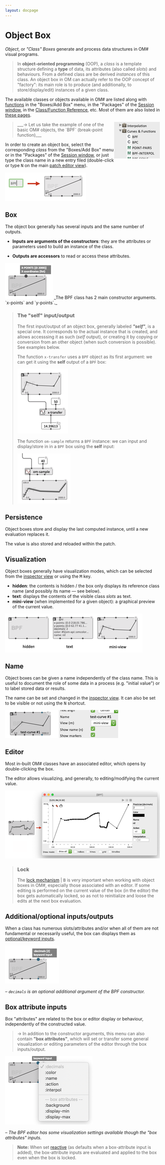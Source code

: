 ```yaml
---
layout: docpage
---
```


# Object Box

_Object_, or _"Class" Boxes_ generate and process data structures in OM# visual programs.

> In **object-oriented programming** (OOP), a _class_ is a template structure defining a **type** of data, its attributes (also called _slots_) and behaviours. From a defined class are be derived _instances_ of this class.
> An object box in OM can actually refer to the OOP concept of "factory": its main role is to produce (and additionally, to store/display/edit) instances of a given class.


The available classes or objects available in OM# are listed along with [functions](function-box) in the "Boxes/Add Box" menu, in the "Packages" of the [Session window](session#the-packages-library-tab), in the [Class/Function Reference](help), etc. Most of them are also listed in [these pages](index#main-objects-and-editors).

> <img src="objects_img/bpf-packages.png" align="right">
> ___&rarr; Let us take the example of one of the basic OM# objects, the `BPF` (break-point function)___

In order to create an object box, select the corresponding _class_ from the "Boxes/Add Box" menu or in the "Packages" of the [Session window](session#the-packages-library-tab), or just type the class name in a new entry filed (double-click or type <kbd>N</kbd> on the main [patch editor view](patch)).

<img src="objects_img/obj-make-box.png">

## Box

The object box generally has several inputs and the same number of outputs.

* **Inputs are arguments of the constructors**: they are the attributes or parameters used to build an instance of the class.

* **Outputs are accessors** to read or access these attributes.

<img src="objects_img/obj-box-input.png">
_The BPF class has 2 main constructor arguments. `x-points` and `y-points`._

> ### The "self" input/output
> The first input/output of an object box, generally labeled ***"self"***, is a special one. It corresponds to the actual instance that is created, and allows accesssing it as such (_self_ output), or creating it by copying or conversion from an other object (when such conversion is possible). See examples below.
>
> The function `x-transfer` uses a `BPF` object as its first argument: we can get it using the **self** output of a `BPF` box:
>
> <img src="objects_img/x-transfer.png">
>
> The function `om-sample` returns a `BPF` instance: we can input and display/store in in a `BPF` box using the **self** input:
>
> <img src="objects_img/om-sample.png">

## Persistence

Object boxes store and display the last computed instance, until a new evaluation replaces it.

The value is also stored and reloaded within the patch.

## Visualization

Object boxes generally have visualization modes, which can be selected from the [inspector view](inspector) or using the <kbd>M</kbd> key.

* **hidden**: the contents is hidden / the box only displays its reference class name (and possibly its name — see below).
* **text**: displays the contents of the visible class _slots_ as text.
* **mini-view** (when implemented for a given object): a graphical preview of the current value.

<img src="objects_img/obj-box-view-modes.png">

## Name

Object boxes can be given a name independently of the class name. This is useful to document the role of some data in a process (e.g. "initial value") or to label stored data or results.

The name can be set and changed in the [inspector view](inspector). It can also be set to be visible or not using the <kbd>N</kbd> shortcut.

<img src="objects_img/obj-box-name.png">

## Editor

Most in-built OM# classes have an associated editor, which opens by double-clicking the box.

The editor allows visualizing, and generally, to editing/modifying the current value.

<img src="objects_img/bpf-editor.png">


> ### Lock
> The [lock mechanism](eval-modes#lock-state) \| <kbd>B</kbd> is very important when working with object boxes in OM#, especially those associated with an editor.
> If some editing is performed on the current value of the box (in the editor) the box gets automatically locked, so as not to reinitialize and loose the edits at the next box evaluation.



## Additional/optional inputs/outputs

When a class has numerous slots/attributes and/or when all of them are not fundamental or necessarily useful, the box can displays them as [optional/keyword inputs](box-inputs#optional).

<img src="objects_img/obj-box-additional-input.png">

_– `decimals` is an optional additional argument of the BPF constructor._


## Box attribute inputs

Box "attributes" are related to the box or editor display or behaviour, independently of the constructed value.

> &rarr; In addition to the constructor arguments, this menu can also contain **"box attributes"**, which will set or transfer some general visualization or editing parameters of the editor through the box inputs/output.

<img src="objects_img/obj-box-key-list.png">

_– The BPF editor has some visualization settings available though the "box attributes" inputs._

> **Note:** When set [reactive](reactive) (as defaults when a box-attribute input is added), the box-attribute inputs are evaluated and applied to the box even when the box is locked.
